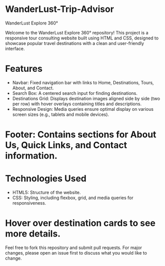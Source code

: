 # WanderLust-Trip-Advisor
WanderLust Explore 360°

Welcome to the WanderLust Explore 360° repository! This project is a responsive tour consulting website built using HTML and CSS, designed to showcase popular travel destinations with a clean and user-friendly interface.

# Features
- Navbar: Fixed navigation bar with links to Home, Destinations, Tours, About, and Contact.
- Search Box: A centered search input for finding destinations.
- Destinations Grid: Displays destination images aligned side by side (two per row) with hover overlays containing titles and descriptions.
- Responsive Design: Media queries ensure optimal display on various screen sizes (e.g., tablets and mobile devices).

# Footer: Contains sections for About Us, Quick Links, and Contact information.

# Technologies Used
- HTML5: Structure of the website.
- CSS: Styling, including flexbox, grid, and media queries for responsiveness.

# Hover over destination cards to see more details.

Feel free to fork this repository and submit pull requests. For major changes, please open an issue first to discuss what you would like to change.
